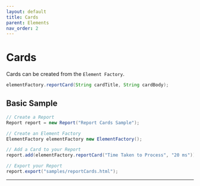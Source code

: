 ```yaml
---
layout: default
title: Cards
parent: Elements
nav_order: 2
---
```


# Cards

Cards can be created from the `Element Factory`.

```java
elementFactory.reportCard(String cardTitle, String cardBody);
```

## Basic Sample

```java
// Create a Report
Report report = new Report("Report Cards Sample");

// Create an Element Factory
ElementFactory elementFactory new ElementFactory();

// Add a Card to your Report
report.add(elementFactory.reportCard("Time Taken to Process", "20 ms"));

// Export your Report
report.export("samples/reportCards.html");
```


---